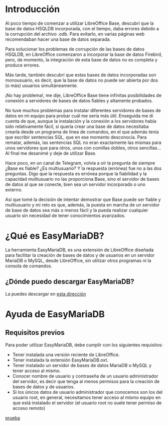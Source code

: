 # Introducción
Al poco tiempo de comenzar a utilizar LibreOffice Base, descubrí que la base de datos HSQLDB incorporada, con el tiempo, daba errores debido a la corrupción del archivo .odb. Para evitarlo, en varias páginas web recomendaban hacer una base de datos separada.

Para solucionar los problemas de corrupción de las bases de datos HSQLDB, en LibreOffice comenzaron a incorporar la base de datos Firebird, pero, de momento, la integración de esta base de datos no es completa y produce errores.

Más tarde, también descubrí que estas bases de datos incorporadas son monousuario, es decir, que la base de datos no puede ser abierta por dos (o más) usuarios simultáneamente.

¡No hay problema!, me dije, LibreOffice Base tiene infinitas posibilidades de conexión a servidores de bases de datos fiables y altamente probados. 

No tuve muchos problemas para instalar diferentes servidores de bases de datos en mi equipo para probar cuál me sería más útil. Enseguida me di cuenta de que, aunque la instalación y la conexión a los servidores había sido relativamente fácil, si quería crear una base de datos necesitaba crearla desde un programa de línea de comandos, en el que además tenía que escribir sentencias SQL, que en ese momento desconocía. Para rematar, además, las sentencias SQL no eran exactamente las mismas para unos servidores que para otros, unos con comillas dobles, otros sencillas... Al final me desanimé y deje de utilizar Base.

Hace poco, en un canal de Telegram, volvía a oír la pregunta de siempre ¿Base es fiable? ¿Es multiusuario? Y la respuesta (errónea) fue no a las dos preguntas. Digo que la respuesta es errónea porque la fiabilidad y la capacidad multiusuario no las proporciona Base, sino el servidor de bases de datos al que se conecte, bien sea un servidor incorporado o uno externo.

Así que tomé la decisión de intentar demostrar que Base puede ser fiable y multiusuario y mi reto es que, además, la puesta en marcha de un servidor de base de datos sea más o menos fácil y la pueda realizar cualquier usuario sin necesidad de tener conocimientos avanzados.

# ¿Qué es EasyMariaDB?

La herramienta EasyMariaDB, es una extensión de LibreOffice diseñada para facilitar la creación de bases de datos y de usuarios en un servidor MariaDB o MySQL, desde LibreOffice, sin utilizar otros programas ni la consola de comandos.

## ¿Dónde puedo descargar EasyMariaDB?

La puedes descargar en [esta dirección](https://github.com/jucasaca/Extension)

# Ayuda de EasyMariaDB

## Requisitos previos

Para poder utilizar EasyMariaDB, debe cumplir con los siguientes requisitos:

- Tener instalada una versión reciente de LibreOffice.
- Tener instalada la extensión EasyMariaDB.oxt.
- Tener instalado un servidor de bases de datos MariaDB o MySQL y tener acceso al mismo.
- Conocer nombre de usuario y contraseña de un usuario administrador del servidor, es decir que tenga al menos permisos para la creación de bases de datos y de usuarios.
- Si los únicos datos de usuario administrador que conocemos son los del usuario root, en general, necesitamos tener acceso al mismo equipo en que está instalado el servidor (el usuario root no suele tener permiso de acceso remoto)

[prueba](prueba.html)
